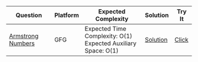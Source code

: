 |Question | Platform |Expected Complexity| Solution| Try It|
|---------|----------|-------------------|---------|----|
|[Armstrong Numbers](https://www.geeksforgeeks.org/problems/armstrong-numbers2727/1)| GFG |Expected Time Complexity: O(1) <br>  Expected Auxiliary Space: O(1)| [Solution](/src/gfg/armstrong_number.py)|[Click](https://www.geeksforgeeks.org/problems/armstrong-numbers2727/1)